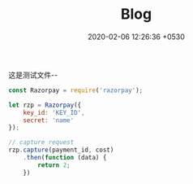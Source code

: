 ﻿---
layout: post
title:  "Blog"
date:   2020-02-06 12:26:36 +0530
categories:  博客
---
这是测试文件--

```javascript
const Razorpay = require('razorpay');

let rzp = Razorpay({
	key_id: 'KEY_ID',
	secret: 'name'
});

// capture request
rzp.capture(payment_id, cost)
	.then(function (data) {
		return 2;
	})
```
